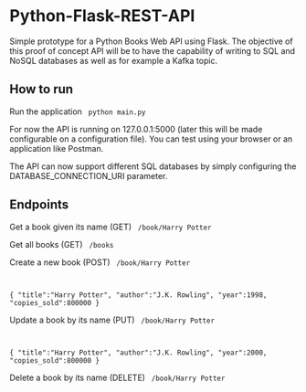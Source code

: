 # Python-Flask-REST-API

Simple prototype for a Python Books Web API using Flask. 
The objective of this proof of concept API will be to have the capability of writing to SQL and NoSQL databases as well as for example a Kafka topic.

## How to run

Run the application
<code>
  python main.py
</code>

For now the API is running on 127.0.0.1:5000 (later this will be made configurable on a configuration file). You can test using your browser or an application like Postman.

The API can now support different SQL databases by simply configuring the DATABASE_CONNECTION_URI parameter.


## Endpoints

Get a book given its name (GET)
<code>
  /book/Harry Potter
</code>

Get all books (GET)
<code>
  /books
</code>

Create a new book (POST)
<code>
  /book/Harry Potter

  {
	"title":"Harry Potter",
	"author":"J.K. Rowling",
	"year":1998,
	"copies_sold":800000
  }
</code>

Update a book by its name (PUT)
<code>
  /book/Harry Potter

  {
	"title":"Harry Potter",
	"author":"J.K. Rowling",
	"year":2000,
	"copies_sold":800000
  }
</code>

Delete a book by its name (DELETE)
<code>
  /book/Harry Potter
</code>